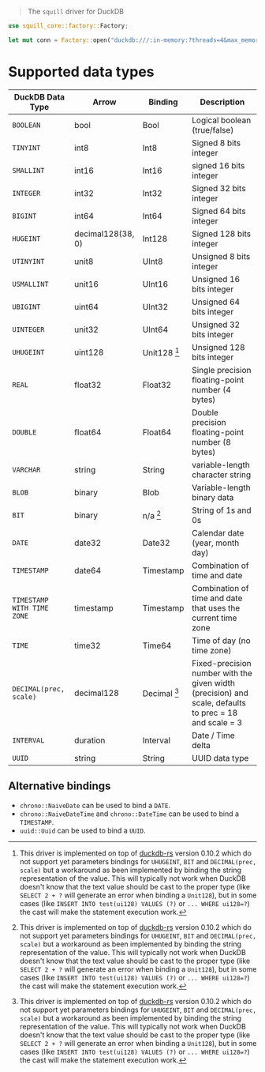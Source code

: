 > The `squill` driver for DuckDB

```rust
use squill_core::factory::Factory;

let mut conn = Factory::open("duckdb:///:in-memory:?threads=4&max_memory=2GB");
```

# Supported data types

| DuckDB Data Type           | Arrow             | Binding      | Description                                                                                            |
| -------------------------- | ----------------- | ------------ | ------------------------------------------------------------------------------------------------------ |
| `BOOLEAN`                  | bool              | Bool         | Logical boolean (true/false)                                                                           |
| `TINYINT`                  | int8              | Int8         | Signed 8 bits integer                                                                                  |
| `SMALLINT`                 | int16             | Int16        | signed 16 bits integer                                                                                 |
| `INTEGER`                  | int32             | Int32        | Signed 32 bits integer                                                                                 |
| `BIGINT`                   | int64             | Int64        | Signed 64 bits integer                                                                                 |
| `HUGEINT`                  | decimal128(38, 0) | Int128       | Signed 128 bits integer                                                                                |
| `UTINYINT`                 | unit8             | UInt8        | Unsigned 8 bits integer                                                                                |
| `USMALLINT`                | unit16            | UInt16       | Unsigned 16 bits integer                                                                               |
| `UBIGINT`                  | uint64            | UInt32       | Unsigned 64 bits integer                                                                               |
| `UINTEGER`                 | unit32            | UInt64       | Unsigned 32 bits integer                                                                               |
| `UHUGEINT`                 | uint128           | Unit128 [^1] | Unsigned 128 bits integer                                                                              |
| `REAL`                     | float32           | Float32      | Single precision floating-point number (4 bytes)                                                       |
| `DOUBLE`                   | float64           | Float64      | Double precision floating-point number (8 bytes)                                                       |
| `VARCHAR`                  | string            | String       | variable-length character string                                                                       |
| `BLOB`                     | binary            | Blob         | Variable-length binary data                                                                            |
| `BIT`                      | binary            | n/a [^1]     | String of 1s and 0s                                                                                    |
| `DATE`                     | date32            | Date32       | Calendar date (year, month day)                                                                        |
| `TIMESTAMP`                | date64            | Timestamp    | Combination of time and date                                                                           |
| `TIMESTAMP WITH TIME ZONE` | timestamp         | Timestamp    | Combination of time and date that uses the current time zone                                           |
| `TIME`                     | time32            | Time64       | Time of day (no time zone)                                                                             |
| `DECIMAL(prec, scale)`     | decimal128        | Decimal [^1] | Fixed-precision number with the given width (precision) and scale, defaults to prec = 18 and scale = 3 |
| `INTERVAL`                 | duration          | Interval     | Date / Time delta                                                                                      |
| `UUID`                     | string            | String       | UUID data type                                                                                         |

[^1]:
    This driver is implemented on top of [duckdb-rs](https://github.com/duckdb/duckdb-rs) version 0.10.2 which do not
    support yet parameters bindings for `UHUGEINT`, `BIT` and `DECIMAL(prec, scale)` but a workaround as been
    implemented by binding the string representation of the value. This will typically not work when DuckDB doesn't
    know that the text value should be cast to the proper type (like `SELECT 2 + ?` will generate an error when
    binding a `Unit128`), but in some cases (like `INSERT INTO test(ui128) VALUES (?)` or `... WHERE ui128=?`) the cast
    will make the statement execution work.

## Alternative bindings

- `chrono::NaiveDate` can be used to bind a `DATE`.
- `chrono::NaiveDateTime` and `chrono::DateTime` can be used to bind a `TIMESTAMP`.
- `uuid::Uuid` can be used to bind a `UUID`.
